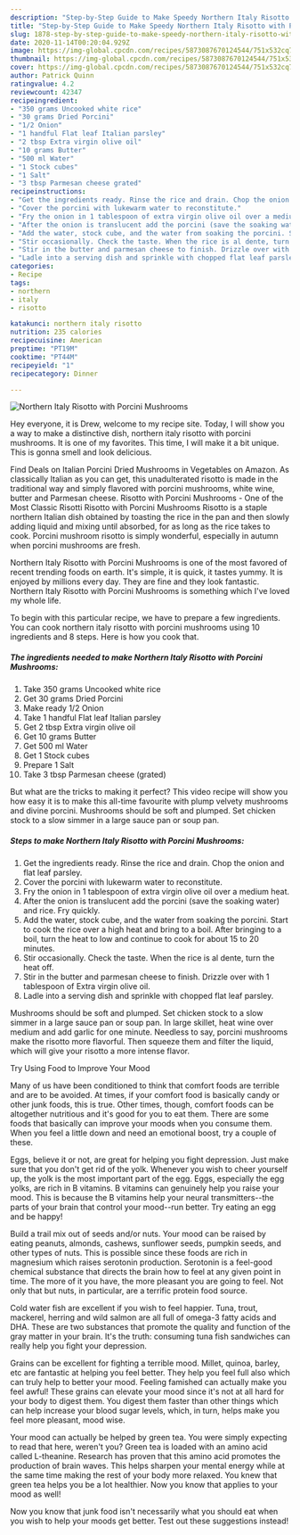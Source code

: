 ```yaml
---
description: "Step-by-Step Guide to Make Speedy Northern Italy Risotto with Porcini Mushrooms"
title: "Step-by-Step Guide to Make Speedy Northern Italy Risotto with Porcini Mushrooms"
slug: 1878-step-by-step-guide-to-make-speedy-northern-italy-risotto-with-porcini-mushrooms
date: 2020-11-14T00:20:04.929Z
image: https://img-global.cpcdn.com/recipes/5873087670124544/751x532cq70/northern-italy-risotto-with-porcini-mushrooms-recipe-main-photo.jpg
thumbnail: https://img-global.cpcdn.com/recipes/5873087670124544/751x532cq70/northern-italy-risotto-with-porcini-mushrooms-recipe-main-photo.jpg
cover: https://img-global.cpcdn.com/recipes/5873087670124544/751x532cq70/northern-italy-risotto-with-porcini-mushrooms-recipe-main-photo.jpg
author: Patrick Quinn
ratingvalue: 4.2
reviewcount: 42347
recipeingredient:
- "350 grams Uncooked white rice"
- "30 grams Dried Porcini"
- "1/2 Onion"
- "1 handful Flat leaf Italian parsley"
- "2 tbsp Extra virgin olive oil"
- "10 grams Butter"
- "500 ml Water"
- "1 Stock cubes"
- "1 Salt"
- "3 tbsp Parmesan cheese grated"
recipeinstructions:
- "Get the ingredients ready. Rinse the rice and drain. Chop the onion and flat leaf parsley."
- "Cover the porcini with lukewarm water to reconstitute."
- "Fry the onion in 1 tablespoon of extra virgin olive oil over a medium heat."
- "After the onion is translucent add the porcini (save the soaking water) and rice. Fry quickly."
- "Add the water, stock cube, and the water from soaking the porcini. Start to cook the rice over a high heat and bring to a boil. After bringing to a boil, turn the heat to low and continue to cook for about 15 to 20 minutes."
- "Stir occasionally. Check the taste. When the rice is al dente, turn the heat off."
- "Stir in the butter and parmesan cheese to finish. Drizzle over with 1 tablespoon of Extra virgin olive oil."
- "Ladle into a serving dish and sprinkle with chopped flat leaf parsley."
categories:
- Recipe
tags:
- northern
- italy
- risotto

katakunci: northern italy risotto 
nutrition: 235 calories
recipecuisine: American
preptime: "PT19M"
cooktime: "PT44M"
recipeyield: "1"
recipecategory: Dinner

---
```



![Northern Italy Risotto with Porcini Mushrooms](https://img-global.cpcdn.com/recipes/5873087670124544/751x532cq70/northern-italy-risotto-with-porcini-mushrooms-recipe-main-photo.jpg)

Hey everyone, it is Drew, welcome to my recipe site. Today, I will show you a way to make a distinctive dish, northern italy risotto with porcini mushrooms. It is one of my favorites. This time, I will make it a bit unique. This is gonna smell and look delicious.

Find Deals on Italian Porcini Dried Mushrooms in Vegetables on Amazon. As classically Italian as you can get, this unadulterated risotto is made in the traditional way and simply flavored with porcini mushrooms, white wine, butter and Parmesan cheese. Risotto with Porcini Mushrooms - One of the Most Classic Risotti Risotto with Porcini Mushrooms Risotto is a staple northern Italian dish obtained by toasting the rice in the pan and then slowly adding liquid and mixing until absorbed, for as long as the rice takes to cook. Porcini mushroom risotto is simply wonderful, especially in autumn when porcini mushrooms are fresh.

Northern Italy Risotto with Porcini Mushrooms is one of the most favored of recent trending foods on earth. It's simple, it is quick, it tastes yummy. It is enjoyed by millions every day. They are fine and they look fantastic. Northern Italy Risotto with Porcini Mushrooms is something which I've loved my whole life.


To begin with this particular recipe, we have to prepare a few ingredients. You can cook northern italy risotto with porcini mushrooms using 10 ingredients and 8 steps. Here is how you cook that.

<!--inarticleads1-->

##### The ingredients needed to make Northern Italy Risotto with Porcini Mushrooms:

1. Take 350 grams Uncooked white rice
1. Get 30 grams Dried Porcini
1. Make ready 1/2 Onion
1. Take 1 handful Flat leaf Italian parsley
1. Get 2 tbsp Extra virgin olive oil
1. Get 10 grams Butter
1. Get 500 ml Water
1. Get 1 Stock cubes
1. Prepare 1 Salt
1. Take 3 tbsp Parmesan cheese (grated)


But what are the tricks to making it perfect? This video recipe will show you how easy it is to make this all-time favourite with plump velvety mushrooms and divine porcini. Mushrooms should be soft and plumped. Set chicken stock to a slow simmer in a large sauce pan or soup pan. 

<!--inarticleads2-->

##### Steps to make Northern Italy Risotto with Porcini Mushrooms:

1. Get the ingredients ready. Rinse the rice and drain. Chop the onion and flat leaf parsley.
1. Cover the porcini with lukewarm water to reconstitute.
1. Fry the onion in 1 tablespoon of extra virgin olive oil over a medium heat.
1. After the onion is translucent add the porcini (save the soaking water) and rice. Fry quickly.
1. Add the water, stock cube, and the water from soaking the porcini. Start to cook the rice over a high heat and bring to a boil. After bringing to a boil, turn the heat to low and continue to cook for about 15 to 20 minutes.
1. Stir occasionally. Check the taste. When the rice is al dente, turn the heat off.
1. Stir in the butter and parmesan cheese to finish. Drizzle over with 1 tablespoon of Extra virgin olive oil.
1. Ladle into a serving dish and sprinkle with chopped flat leaf parsley.


Mushrooms should be soft and plumped. Set chicken stock to a slow simmer in a large sauce pan or soup pan. In large skillet, heat wine over medium and add garlic for one minute. Needless to say, porcini mushrooms make the risotto more flavorful. Then squeeze them and filter the liquid, which will give your risotto a more intense flavor. 

Try Using Food to Improve Your Mood


Many of us have been conditioned to think that comfort foods are terrible and are to be avoided. At times, if your comfort food is basically candy or other junk foods, this is true. Other times, though, comfort foods can be altogether nutritious and it's good for you to eat them. There are some foods that basically can improve your moods when you consume them. When you feel a little down and need an emotional boost, try a couple of these.

Eggs, believe it or not, are great for helping you fight depression. Just make sure that you don't get rid of the yolk. Whenever you wish to cheer yourself up, the yolk is the most important part of the egg. Eggs, especially the egg yolks, are rich in B vitamins. B vitamins can genuinely help you raise your mood. This is because the B vitamins help your neural transmitters--the parts of your brain that control your mood--run better. Try eating an egg and be happy!

Build a trail mix out of seeds and/or nuts. Your mood can be raised by eating peanuts, almonds, cashews, sunflower seeds, pumpkin seeds, and other types of nuts. This is possible since these foods are rich in magnesium which raises serotonin production. Serotonin is a feel-good chemical substance that directs the brain how to feel at any given point in time. The more of it you have, the more pleasant you are going to feel. Not only that but nuts, in particular, are a terrific protein food source.

Cold water fish are excellent if you wish to feel happier. Tuna, trout, mackerel, herring and wild salmon are all full of omega-3 fatty acids and DHA. These are two substances that promote the quality and function of the gray matter in your brain. It's the truth: consuming tuna fish sandwiches can really help you fight your depression. 

Grains can be excellent for fighting a terrible mood. Millet, quinoa, barley, etc are fantastic at helping you feel better. They help you feel full also which can truly help to better your mood. Feeling famished can actually make you feel awful! These grains can elevate your mood since it's not at all hard for your body to digest them. You digest them faster than other things which can help increase your blood sugar levels, which, in turn, helps make you feel more pleasant, mood wise.

Your mood can actually be helped by green tea. You were simply expecting to read that here, weren't you? Green tea is loaded with an amino acid called L-theanine. Research has proven that this amino acid promotes the production of brain waves. This helps sharpen your mental energy while at the same time making the rest of your body more relaxed. You knew that green tea helps you be a lot healthier. Now you know that applies to your mood as well!

Now you know that junk food isn't necessarily what you should eat when you wish to help your moods get better. Test out  these suggestions  instead!

